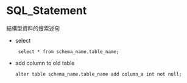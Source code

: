 # SQL_Statement
結構型資料的搜索述句


* select

       select * from schema_name.table_name;
      
 * add column to old table
 
 
       alter table schema_name.table_name add column_a int not null;
